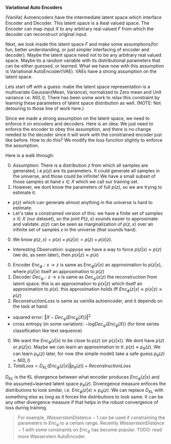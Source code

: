 **Variational Auto Encoders**

(Vanilla) Autoencoders have the intermediate latent space which interface Encoder and Decoder. This latent space is a $\mathbb{R}$eal valued space. The Encoder can map input $X$ to any arbitrary real valued $F$ from which the decoder can reconstruct original input. 

Next, we look inside this latent space $F$ and make some assumptions(for fun, better understanding, or just simpler interfacing of encoder and decoder). Maybe the latent space need not to be any arbitrary real valued space. Maybe its a random variable with its distributional parameters that can be either guessed, or learned. What we have now with this assumption is Variational AutoEncoder(VAE). VAEs have a strong assumption on the latent space.

Lets start off with a guess: mabe the latent space representation is a multivariate Gaussian(Mean, Variance), normalized to Zero mean and Unit variance i.e. $N(0, I)$. There has been some work to relax this constraint by learning these parameters of latent space distribution as well. (NOTE: Not detouring to those line of work here.) 

Since we made a strong assumption on the latent space, we need to enforce it on encoders and decoders. Here is an idea: We just need to enforce the encoder to obey this assumption, and there is no change needed to the decoder since it will work with the constrained encoder just like before. How to do this? We modify the loss function slightly to enforce the assumption.

Here is a walk through:

0. Assumption: There is a distribution $z$ from which all samples are generated, i.e $p(z)$ are its parameters. It could generate all samples in the universe, and those could be infinite! We have a small subset of those samples at hand $x \in X$ which we call our training set.
0. However, we dont know the parameters of full $p(z)$, so we are trying to estimate it. 
  + $p(z)$ which can generate almost anything in the universe is hard to estimate. 
  + Let's take a constrained version of this: we have a finite set of samples $x \in X$ (our dataset), so the joint $P(z, x)$ sounds easier to approximate and validate. $p(z)$ can be seen as marginalization of $p(z, x)$ over an infinite set of samples $x$ in the universe (that sounds hard). 
0. We know $p(z, x) = p(x) \times p(z \vert x) = p(z) \times p(x \vert z)$.
  + Interesting Observation: suppose we have a way to force $p(z \vert x) \approx p(z)$ (we do, as seen later), then $p(x \vert z) \approx p(x)$
0. Encoder $Enc_\phi : x \rightarrow z$ is same as $Enc_\phi(z \vert x)$ an approximation to $p(z \vert x)$, where $p(z \vert x)$ itself an approximation to $p(z)$
0. Decoder $Dec_\psi : z \rightarrow x$ is same as $Dec_\psi(x \vert z)$ the reconstruction from latent space. this is an approximation to $p(x \vert z)$ which itself an approximation to $p(x)$. this approximation holds iff $Enc_\phi(z \vert x) \approx p(x \vert z) \approx p(z)$
0. $ReconstructionLoss$ is same as vainilla autoencoder, and it depends on the task at hand:
 + squared error: $\Vert X − Dec_\psi(Enc_\phi(X))\Vert^2$
 + cross entropy (in some variation): $-log Dec_\psi(Enc_\phi(X))$ (for time series classification like text sequence)
0. We want the $Enc_\phi(z \vert x)$ to be close to $p(z)$ (or $p(z \vert x)$). We dont have $p(z)$  or $p(z \vert x)$. Maybe we can learn an approximation to it: $p(z) \approx p_\theta(z)$. We can learn $p_\theta(z)$ later, for now (the simple model) take a safe guess $p_\theta(z) = N(0, I)$
0. $TotalLoss = D_{KL} ( Enc_\phi(z \vert x) \Vert p_\theta(z)) + ReconstructionLoss$ 


$D_{KL}$ is the KL divergence between what encoder produces $Enc_\phi(z \vert x)$ and 
the assumed+learned latent space $p_\theta(z)$. Diveregence measure enfoces the distributions to look similar, i.e. $Enc_\phi(z \vert x) \approx p_\theta(z)$. We can replace $D_{KL}$ with something else as long as it forces the distributions to look same. It can be any other divergence measure if that helps in the robust convergence of loss during training. 
> For example, $Wasserstein Distance-1$ can be used if constraining the parameters in $Enc_\phi$ to a certain range. Recently $Wasserstein Distance-1$ with some constraints on $Enc_\phi$ has become popular. 
> TODO: read more Wasserstein AutoEncoder.
